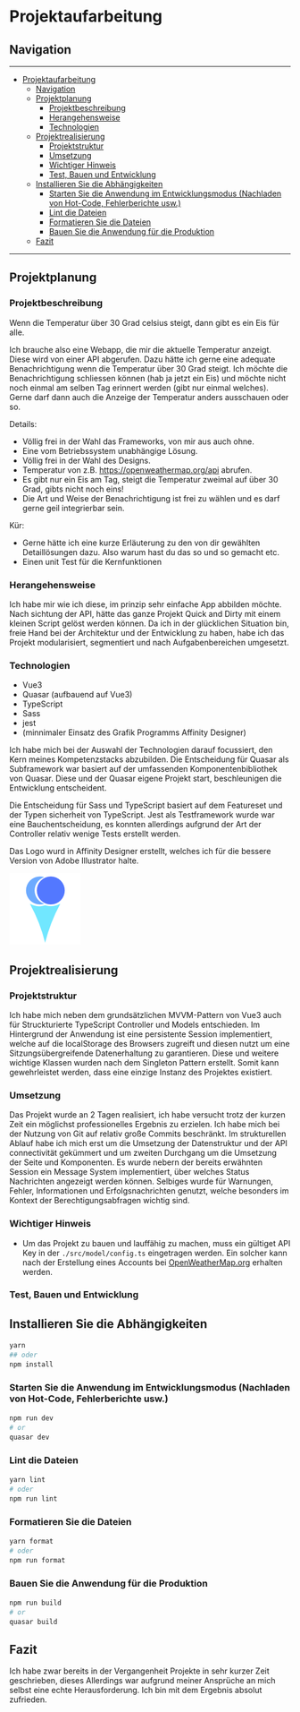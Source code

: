 # Projektaufarbeitung

## Navigation

---

- [Projektaufarbeitung](#projektaufarbeitung)
  - [Navigation](#navigation)
  - [Projektplanung](#projektplanung)
    - [Projektbeschreibung](#projektbeschreibung)
    - [Herangehensweise](#herangehensweise)
    - [Technologien](#technologien)
  - [Projektrealisierung](#projektrealisierung)
    - [Projektstruktur](#projektstruktur)
    - [Umsetzung](#umsetzung)
    - [Wichtiger Hinweis](#wichtiger-hinweis)
    - [Test, Bauen und Entwicklung](#test-bauen-und-entwicklung)
  - [Installieren Sie die Abhängigkeiten](#installieren-sie-die-abhängigkeiten)
    - [Starten Sie die Anwendung im Entwicklungsmodus (Nachladen von Hot-Code, Fehlerberichte usw.)](#starten-sie-die-anwendung-im-entwicklungsmodus-nachladen-von-hot-code-fehlerberichte-usw)
    - [Lint die Dateien](#lint-die-dateien)
    - [Formatieren Sie die Dateien](#formatieren-sie-die-dateien)
    - [Bauen Sie die Anwendung für die Produktion](#bauen-sie-die-anwendung-für-die-produktion)
  - [Fazit](#fazit)

---

## Projektplanung

### Projektbeschreibung

Wenn die Temperatur über 30 Grad celsius steigt, dann gibt es ein Eis für alle.

Ich brauche also eine Webapp, die mir die aktuelle Temperatur anzeigt. Diese wird von einer API abgerufen. Dazu hätte ich gerne eine adequate Benachrichtigung wenn die Temperatur über 30 Grad steigt. Ich möchte die Benachrichtigung schliessen können (hab ja jetzt ein Eis) und möchte nicht noch einmal am selben Tag erinnert werden (gibt nur einmal welches). Gerne darf dann auch die Anzeige der Temperatur anders ausschauen oder so.

Details:

- Völlig frei in der Wahl das Frameworks, von mir aus auch ohne.
- Eine vom Betriebssystem unabhängige Lösung.
- Völlig frei in der Wahl des Designs.
- Temperatur von z.B. <https://openweathermap.org/api> abrufen.
- Es gibt nur ein Eis am Tag, steigt die Temperatur zweimal auf über 30 Grad, gibts nicht noch eins!
- Die Art und Weise der Benachrichtigung ist frei zu wählen und es darf gerne geil integrierbar sein.

Kür:

- Gerne hätte ich eine kurze Erläuterung zu den von dir gewählten Detaillösungen dazu. Also warum hast du das so und so gemacht etc.
- Einen unit Test für die Kernfunktionen

### Herangehensweise

Ich habe mir wie ich diese, im prinzip sehr einfache App abbilden möchte. Nach sichtung der API, hätte das ganze Projekt
Quick and Dirty mit einem kleinen Script gelöst werden können. Da ich in der glücklichen Situation bin, freie Hand bei der
Architektur und der Entwicklung zu haben, habe ich das Projekt modularisiert, segmentiert und nach Aufgabenbereichen umgesetzt.

### Technologien

- Vue3
- Quasar (aufbauend auf Vue3)
- TypeScript
- Sass
- jest
- (minnimaler Einsatz des Grafik Programms Affinity Designer)

Ich habe mich bei der Auswahl der Technologien darauf focussiert, den Kern meines Kompetenzstacks abzubilden. Die Entscheidung für Quasar als Subframework war basiert auf der
umfassenden Komponentenbibliothek von Quasar. Diese und der Quasar eigene Projekt start, beschleunigen die Entwicklung entscheident.

Die Entscheidung für Sass und TypeScript basiert auf dem Featureset und der Typen sicherheit von TypeScript. Jest als Testframework wurde war eine Bauchentscheidung, es konnten allerdings aufgrund der Art der Controller relativ wenige Tests erstellt werden.

Das Logo wurd in Affinity Designer erstellt, welches ich für die bessere Version
von Adobe Illustrator halte.

![Logo](./public/icons/favicon-128x128.png)

## Projektrealisierung

### Projektstruktur

Ich habe mich neben dem grundsätzlichen MVVM-Pattern von Vue3 auch für Struckturierte TypeScript Controller und Models entschieden. Im Hintergrund der Anwendung ist eine persistente Session implementiert, welche auf die localStorage des Browsers zugreift und
diesen nutzt um eine Sitzungsübergreifende Datenerhaltung zu garantieren. Diese und weitere wichtige Klassen wurden nach dem Singleton Pattern erstellt.
Somit kann gewehrleistet werden, dass eine einzige Instanz des Projektes existiert.

### Umsetzung

Das Projekt wurde an 2 Tagen realisiert, ich habe versucht trotz der kurzen Zeit ein möglichst professionelles Ergebnis zu erzielen.
Ich habe mich bei der Nutzung von Git auf relativ große Commits beschränkt. Im strukturellen Ablauf habe ich mich erst um die Umsetzung der Datenstruktur
und der API connectivität gekümmert und um zweiten Durchgang um die Umsetzung der Seite und Komponenten. Es wurde nebern der bereits erwähnten Session
ein Message System implementiert, über welches Status Nachrichten angezeigt werden können. Selbiges wurde für Warnungen, Fehler, Informationen und Erfolgsnachrichten genutzt,
welche besonders im Kontext der Berechtigungsabfragen wichtig sind.

### Wichtiger Hinweis

- Um das Projekt zu bauen und lauffähig zu machen, muss ein gültiget API Key in der `./src/model/config.ts` eingetragen werden. Ein solcher kann nach der Erstellung eines Accounts bei [OpenWeatherMap.org](https://OpenWeatherMap.org) erhalten werden.

### Test, Bauen und Entwicklung

## Installieren Sie die Abhängigkeiten

```bash
yarn
## oder
npm install
```

### Starten Sie die Anwendung im Entwicklungsmodus (Nachladen von Hot-Code, Fehlerberichte usw.)

```bash
npm run dev
# or
quasar dev
```

### Lint die Dateien

```bash
yarn lint
# oder
npm run lint
```

### Formatieren Sie die Dateien

```bash
yarn format
# oder
npm run format
```

### Bauen Sie die Anwendung für die Produktion

```bash
npm run build
# or
quasar build
```

## Fazit

Ich habe zwar bereits in der Vergangenheit Projekte in sehr kurzer Zeit geschrieben, dieses
Allerdings war aufgrund meiner Ansprüche an mich selbst eine echte Herausforderung. Ich bin mit dem Ergebnis absolut zufrieden.
